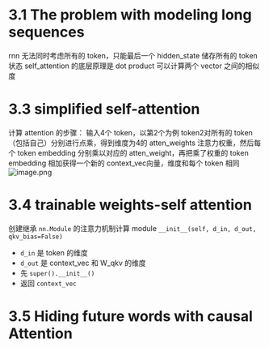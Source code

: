 # 3.1 The problem with modeling long sequences
rnn 无法同时考虑所有的 token，只能最后一个 hidden_state 储存所有的 token 状态
self_attention 的底层原理是 dot product 可以计算两个 vector 之间的相似度
# 3.3 simplified self-attention
计算 attention 的步骤：
输入4个 token，以第2个为例
token2对所有的 token（包括自己）分别进行点乘，得到维度为4的 atten_weights 注意力权重，然后每个 token embedding 分别乘以对应的 atten_weight，再把乘了权重的 token embedding 相加获得一个新的 context_vec向量，维度和每个 token 相同
![image.png](https://cdn.jsdelivr.net/gh/Pokemongle/img_bed_0@main/img/202505180304754.png)

# 3.4 trainable weights-self attention
创建继承 `nn.Module` 的注意力机制计算 module
`__init__(self, d_in, d_out, qkv_bias=False)`
- `d_in` 是 token 的维度
- `d_out` 是 context_vec 和 W_qkv 的维度
- 先 `super().__init__()`
- 返回 `context_vec`

# 3.5 Hiding future words with causal Attention
